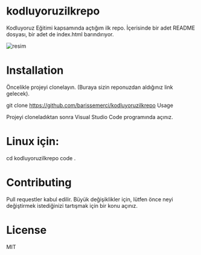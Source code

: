 # kodluyoruzilkrepo
Kodluyoruz Eğitimi kapsamında açtığım ilk repo. İçerisinde bir adet README dosyası, bir adet de index.html barındırıyor. 

![resim](https://user-images.githubusercontent.com/61623237/121784174-2f6e1b00-cbbb-11eb-95d6-24ac040e7c2b.png)

# Installation

Öncelikle projeyi clonelayın. (Buraya sizin reponuzdan aldığınız link gelecek).

git clone https://github.com/barissemerci/kodluyoruzilkrepo
Usage

Projeyi cloneladıktan sonra Visual Studio Code programında açınız.

# Linux için:

cd kodluyoruzilkrepo 
code .

# Contributing

Pull requestler kabul edilir. Büyük değişiklikler için, lütfen önce neyi değiştirmek istediğinizi tartışmak için bir konu açınız.
# License

MIT

